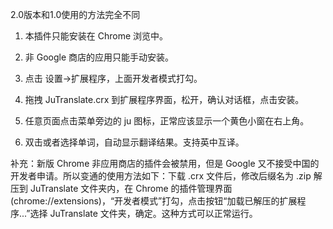 2.0版本和1.0使用的方法完全不同

1. 本插件只能安装在 Chrome 浏览中。

2. 非 Google 商店的应用只能手动安装。

3. 点击 设置->扩展程序，上面开发者模式打勾。

4. 拖拽 JuTranslate.crx 到扩展程序界面，松开，确认对话框，点击安装。

5. 任意页面点击菜单旁边的 ju 图标，正常应该显示一个黄色小窗在右上角。

6. 双击或者选择单词，自动显示翻译结果。支持英中互译。

补充：新版 Chrome 非应用商店的插件会被禁用，但是 Google 又不接受中国的开发者申请。所以变通的使用方法如下：下载 .crx 文件后，修改后缀名为 .zip 解压到 JuTranslate 文件夹内，在 Chrome 的插件管理界面(chrome://extensions)，“开发者模式”打勾，点击按钮“加载已解压的扩展程序...”选择 JuTranslate 文件夹，确定。这种方式可以正常运行。
